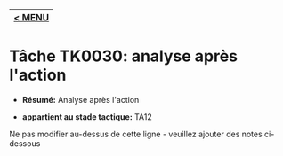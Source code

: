 |[< MENU](../README.md)|
|---|
# Tâche TK0030: analyse après l'action

* **Résumé:** Analyse après l'action

* **appartient au stade tactique:** TA12

Ne pas modifier au-dessus de cette ligne - veuillez ajouter des notes ci-dessous